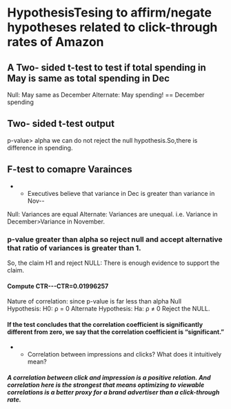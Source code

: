 # HypothesisTesing to affirm/negate hypotheses related to click-through rates of Amazon

## A Two- sided t-test to test if total spending in May is same as total spending in Dec

Null: May same as December
Alternate: May spending! == December spending

## Two- sided t-test output
p-value> alpha we can do not reject the null hypothesis.So,there is difference in spending.

## F-test to comapre Varainces
* * Executives believe that variance in Dec is greater than variance in Nov--

Null: Variances are equal
Alternate: Variances are unequal. i.e. Variance in December>Variance in November.
### p-value greater than alpha so reject null and accept alternative that ratio of variances is greater than 1.
So, the claim H1 and reject NULL: There is enough evidence to support the claim.


#### Compute CTR---CTR=0.01996257


Nature of correlation: since p-value is far less than alpha
Null Hypothesis: H0: ρ = 0
Alternate Hypothesis: Ha: ρ ≠ 0
Reject the NULL.
#### If the test concludes that the correlation coefficient is significantly different from zero, we say that the correlation coefficient is “significant.”
* * Correlation between impressions and clicks? What does it intuitively mean?
##### A correlation between click and impression is a positive relation. And correlation here is the strongest that means optimizing to viewable correlations is a better proxy for a brand advertiser than a click-through rate.

















